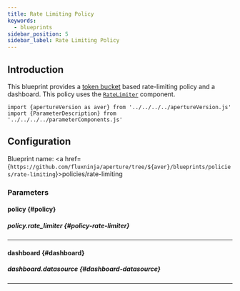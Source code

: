 ```yaml
---
title: Rate Limiting Policy
keywords:
  - blueprints
sidebar_position: 5
sidebar_label: Rate Limiting Policy
---
```


## Introduction

This blueprint provides a
[token bucket](https://en.wikipedia.org/wiki/Token_bucket) based rate-limiting
policy and a dashboard. This policy uses the
[`RateLimiter`](/reference/policies/spec.md#rate-limiter) component.

<!-- Configuration Marker -->

```mdx-code-block
import {apertureVersion as aver} from '../../../../apertureVersion.js'
import {ParameterDescription} from '../../../../parameterComponents.js'
```

## Configuration

<!-- vale off -->

Blueprint name: <a
href={`https://github.com/fluxninja/aperture/tree/${aver}/blueprints/policies/rate-limiting`}>policies/rate-limiting</a>

<!-- vale on -->

### Parameters

<!-- vale off -->

#### policy {#policy}

<!-- vale on -->

<!-- vale off -->

<a id="policy-policy-name"></a>

<ParameterDescription
    name='policy.policy_name'
    description='Name of the policy.'
    type='string'
    reference=''
    value='"__REQUIRED_FIELD__"'
/>

<!-- vale on -->

<!-- vale off -->

<a id="policy-components"></a>

<ParameterDescription
    name='policy.components'
    description='List of additional circuit components.'
    type='Array of Object (aperture.spec.v1.Component)'
    reference='../../spec#component'
    value='[]'
/>

<!-- vale on -->

<!-- vale off -->

<a id="policy-resources"></a>

<ParameterDescription
    name='policy.resources'
    description='Additional resources.'
    type='Object (aperture.spec.v1.Resources)'
    reference='../../spec#resources'
    value='{"flow_control": {"classifiers": []}}'
/>

<!-- vale on -->

<!-- vale off -->

##### policy.rate_limiter {#policy-rate-limiter}

<!-- vale on -->

<!-- vale off -->

<a id="policy-rate-limiter-bucket-capacity"></a>

<ParameterDescription
    name='policy.rate_limiter.bucket_capacity'
    description='Bucket capacity.'
    type='Number (double)'
    reference=''
    value='"__REQUIRED_FIELD__"'
/>

<!-- vale on -->

<!-- vale off -->

<a id="policy-rate-limiter-fill-amount"></a>

<ParameterDescription
    name='policy.rate_limiter.fill_amount'
    description='Fill amount.'
    type='Number (double)'
    reference=''
    value='"__REQUIRED_FIELD__"'
/>

<!-- vale on -->

<!-- vale off -->

<a id="policy-rate-limiter-selectors"></a>

<ParameterDescription
    name='policy.rate_limiter.selectors'
    description='Flow selectors to match requests against'
    type='Array of Object (aperture.spec.v1.Selector)'
    reference='../../spec#selector'
    value='[{"control_point": "__REQUIRED_FIELD__", "service": "__REQUIRED_FIELD__"}]'
/>

<!-- vale on -->

<!-- vale off -->

<a id="policy-rate-limiter-parameters"></a>

<ParameterDescription
    name='policy.rate_limiter.parameters'
    description='Parameters.'
    type='Object (aperture.spec.v1.RateLimiterParameters)'
    reference='../../spec#rate-limiter-parameters'
    value='{"interval": "__REQUIRED_FIELD__", "label_key": ""}'
/>

<!-- vale on -->

---

<!-- vale off -->

#### dashboard {#dashboard}

<!-- vale on -->

<!-- vale off -->

<a id="dashboard-refresh-interval"></a>

<ParameterDescription
    name='dashboard.refresh_interval'
    description='Refresh interval for dashboard panels.'
    type='string'
    reference=''
    value='"10s"'
/>

<!-- vale on -->

<!-- vale off -->

<a id="dashboard-extra-filters"></a>

<ParameterDescription
    name='dashboard.extra_filters'
    description='Additional filters to pass to each query to Grafana datasource.'
    type='Object (map[string]string)'
    reference='#map-string-string'
    value='{}'
/>

<!-- vale on -->

<!-- vale off -->

<a id="dashboard-title"></a>

<ParameterDescription
    name='dashboard.title'
    description='Name of the main dashboard.'
    type='string'
    reference=''
    value='"Aperture Rate Limiter"'
/>

<!-- vale on -->

<!-- vale off -->

##### dashboard.datasource {#dashboard-datasource}

<!-- vale on -->

<!-- vale off -->

<a id="dashboard-datasource-name"></a>

<ParameterDescription
    name='dashboard.datasource.name'
    description='Datasource name.'
    type='string'
    reference=''
    value='"$datasource"'
/>

<!-- vale on -->

<!-- vale off -->

<a id="dashboard-datasource-filter-regex"></a>

<ParameterDescription
    name='dashboard.datasource.filter_regex'
    description='Datasource filter regex.'
    type='string'
    reference=''
    value='""'
/>

<!-- vale on -->

---
